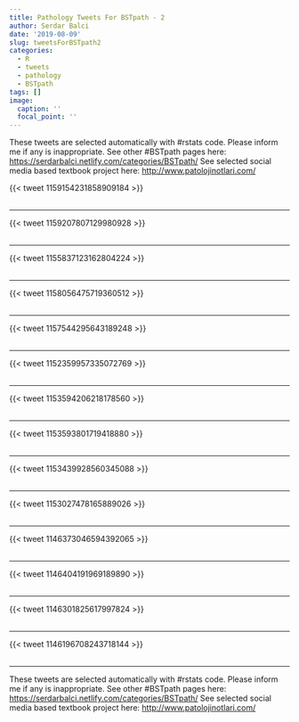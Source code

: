 ```yaml
---
title: Pathology Tweets For BSTpath - 2
author: Serdar Balci
date: '2019-08-09'
slug: tweetsForBSTpath2
categories:
  - R
  - tweets
  - pathology
  - BSTpath
tags: []
image:
  caption: ''
  focal_point: ''
---
```



These tweets are selected automatically with #rstats code. Please inform me if any is inappropriate.
See other #BSTpath pages here: https://serdarbalci.netlify.com/categories/BSTpath/ 
See selected social media based textbook project here: http://www.patolojinotlari.com/

{{< tweet 1159154231858909184 >}}
<br>
<br>
<hr>
{{< tweet 1159207807129980928 >}}
<br>
<br>
<hr>
{{< tweet 1155837123162804224 >}}
<br>
<br>
<hr>
{{< tweet 1158056475719360512 >}}
<br>
<br>
<hr>
{{< tweet 1157544295643189248 >}}
<br>
<br>
<hr>
{{< tweet 1152359957335072769 >}}
<br>
<br>
<hr>
{{< tweet 1153594206218178560 >}}
<br>
<br>
<hr>
{{< tweet 1153593801719418880 >}}
<br>
<br>
<hr>
{{< tweet 1153439928560345088 >}}
<br>
<br>
<hr>
{{< tweet 1153027478165889026 >}}
<br>
<br>
<hr>
{{< tweet 1146373046594392065 >}}
<br>
<br>
<hr>
{{< tweet 1146404191969189890 >}}
<br>
<br>
<hr>
{{< tweet 1146301825617997824 >}}
<br>
<br>
<hr>
{{< tweet 1146196708243718144 >}}
<br>
<br>
<hr>


These tweets are selected automatically with #rstats code. Please inform me if any is inappropriate.
See other #BSTpath pages here: https://serdarbalci.netlify.com/categories/BSTpath/ 
See selected social media based textbook project here: http://www.patolojinotlari.com/
